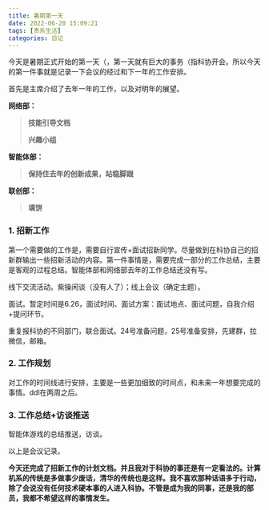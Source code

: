 ```yaml
---
title: 暑期第一天
date: 2022-06-20 15:09:21
tags: [贵系生活]
categories: 日记  
---
```


今天是暑期正式开始的第一天（，第一天就有巨大的事务（指科协开会。所以今天的第一件事就是记录一下会议的经过和下一年的工作安排。

首先是主席介绍了去年一年的工作，以及对明年的展望。

**网络部：**

> **技能引导文档**
>
> **兴趣小组**

**智能体部：**

> **保持住去年的创新成果，站稳脚跟**

**联创部：**

> **填饼**

### 1. 招新工作

第一个需要做的工作是，需要自行宣传+面试招新同学。尽量做到在科协自己的招新群输出一些招新活动的内容。第一件事情是，需要完成一部分的工作总结，主要是客观的过程总结。智能体部和网络部去年的工作总结还没有写。

线下交流活动。紫操闲谈（没有人了）；线上会议（确定主题）。

面试。暂定时间是6.26，面试时间、面试方案：面试地点、面试问题，自我介绍+提问环节。

重复报科协的不同部门，联合面试。24号准备问题，25号准备安排，先建群，拉微信，邮箱。

### 2.  工作规划

对工作的时间线进行安排，主要是一些更加细致的时间点，和未来一年想要完成的事情。ddl在两周之后。

### 3. 工作总结+访谈推送

智能体游戏的总结推送，访谈。

以上是会议记录。

**今天还完成了招新工作的计划文档。并且我对于科协的事还是有一定看法的。计算机系的传统是多做事少废话，清华的传统也是这样。我不喜欢那种话语多于行动，除了会说没有任何技术硬本事的人进入科协。不管是成为我的同事，还是我的部员，我都不希望这样的事情发生。**



